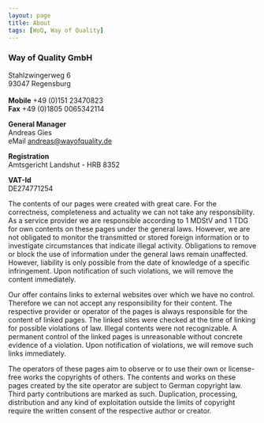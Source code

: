 ```yaml
---
layout: page
title: About
tags: [WoQ, Way of Quality]
---
```


### Way of Quality GmbH

Stahlzwingerweg 6 <br/>
93047 Regensburg  <br/>
<br/>
__Mobile__   +49 (0)151 23470823    <br/>
__Fax__      +49 (0)1805 0065342114 <br/>

__General Manager__ <br/>
Andreas Gies <br/>
eMail [andreas@wayofquality.de](mailto:andreas@wayofquality.de)

__Registration__ <br/>
Amtsgericht Landshut - HRB 8352

__VAT-Id__ <br/>
DE274771254

The contents of our pages were created with great care. For the correctness, completeness and actuality we can not take any responsibility. As a service provider we are responsible according to 1 MDStV and 1 TDG for own contents on these pages under the general laws. However, we are not obligated to monitor the transmitted or stored foreign information or to investigate circumstances that indicate illegal activity. Obligations to remove or block the use of information under the general laws remain unaffected. However, liability is only possible from the date of knowledge of a specific infringement. Upon notification of such violations, we will remove the content immediately.

Our offer contains links to external websites over which we have no control. Therefore we can not accept any responsibility for their content. The respective provider or operator of the pages is always responsible for the content of linked pages. The linked sites were checked at the time of linking for possible violations of law. Illegal contents were not recognizable. A permanent control of the linked pages is unreasonable without concrete evidence of a violation. Upon notification of violations, we will remove such links immediately.

The operators of these pages aim to observe or to use their own or license-free works the copyrights of others. The contents and works on these pages created by the site operator are subject to German copyright law. Third party contributions are marked as such. Duplication, processing, distribution and any kind of exploitation outside the limits of copyright require the written consent of the respective author or creator.
